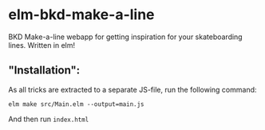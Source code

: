 # elm-bkd-make-a-line
BKD Make-a-line webapp for getting inspiration for your skateboarding lines. Written in elm!

## "Installation":
As all tricks are extracted to a separate JS-file, run the following command:

`elm make src/Main.elm --output=main.js`

And then run `index.html`